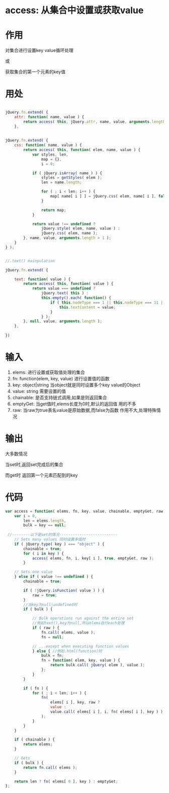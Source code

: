 # access: 从集合中设置或获取value

# 作用

对集合进行设置key value循环处理

或

获取集合的第一个元素的key值

# 用处

```javascript

jQuery.fn.extend( {
  	attr: function( name, value ) {
 		return access( this, jQuery.attr, name, value, arguments.length > 1 );
  	},
    
    
jQuery.fn.extend( {
	css: function( name, value ) {
		return access( this, function( elem, name, value ) {
			var styles, len,
				map = {},
				i = 0;

			if ( jQuery.isArray( name ) ) {
				styles = getStyles( elem );
				len = name.length;

				for ( ; i < len; i++ ) {
					map[ name[ i ] ] = jQuery.css( elem, name[ i ], false, styles );
				}

				return map;
			}

			return value !== undefined ?
				jQuery.style( elem, name, value ) :
				jQuery.css( elem, name );
		}, name, value, arguments.length > 1 );
	}
} );    


//.text() mainpulation

jQuery.fn.extend( {

	text: function( value ) {
		return access( this, function( value ) {
			return value === undefined ?
				jQuery.text( this ) :
				this.empty().each( function() {
					if ( this.nodeType === 1 || this.nodeType === 11 || this.nodeType === 9 ) {
						this.textContent = value;
					}
				} );
		}, null, value, arguments.length );
	},
    
})
```

# 输入

1. elems: 进行设置或获取值处理的集合
2. fn: function(elem, key, value) 进行设置值的函数
3. key: object|string 当object就是同时设置多个key value的Object
4. value: string 需要设置的值
5. chainable: 是否支持链式调用,如果是则返回集合
6. emptyGet: 当get值时,elems长度为0时,默认的返回值 用的不多
7. raw: 当raw为true表名value是原始数据,而false为函数 作用不大,处理特殊情况

# 输出

大多数情况

当set时,返回set完成后的集合

而get时 返回第一个元素匹配到的key

# 代码

```javascript
var access = function( elems, fn, key, value, chainable, emptyGet, raw ) {
	var i = 0,
		len = elems.length,
		bulk = key == null;
        
 //--------以下是set的情况--------------------------
	// Sets many values 同时设置多值时
	if ( jQuery.type( key ) === "object" ) {
		chainable = true;
		for ( i in key ) {
			access( elems, fn, i, key[ i ], true, emptyGet, raw );
		}

	// Sets one value
	} else if ( value !== undefined ) {
		chainable = true;

		if ( !jQuery.isFunction( value ) ) {
			raw = true;
		}
        //当key为null|undefined时
		if ( bulk ) {

			// Bulk operations run against the entire set
            //例如text(),key为null,所以elems自行each处理
			if ( raw ) {
				fn.call( elems, value );
				fn = null;

			// ...except when executing function values
			} else { //例如.html(function)时
				bulk = fn;
				fn = function( elem, key, value ) {
					return bulk.call( jQuery( elem ), value );
				};
			}
		}

		if ( fn ) {
			for ( ; i < len; i++ ) {
				fn(
					elems[ i ], key, raw ?
					value :
					value.call( elems[ i ], i, fn( elems[ i ], key ) )
				);
			}
		}
	}

	if ( chainable ) {
		return elems;
	}

	// Gets
	if ( bulk ) {
		return fn.call( elems );
	}

	return len ? fn( elems[ 0 ], key ) : emptyGet;
};
```